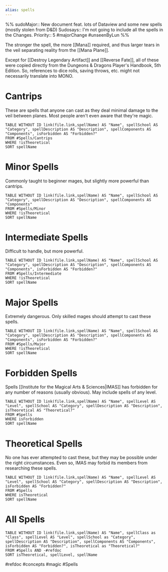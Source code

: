 ```yaml
---
alias: spells
---
```


%%
sudoMajor:: New document feat. lots of Dataview and some new spells (mostly stolen from D&D)
Sudosays:: I'm not going to include all the spells in the Changes.
Priority:: 5
#majorChange #unseenByLun 
%%

The stronger the spell, the more [[Mana]] required, and thus larger tears in the veil separating reality from the [[Mana Plane]].

Except for [[Destroy Legendary Artifact]] and [[Reverse Fate]], all of these were copied directly from the Dungeons & Dragons Player's Handbook, 5th Edition. So, references to dice rolls, saving throws, etc. might not necessarily translate into MONO.

# Cantrips
These are spells that anyone can cast as they deal minimal damage to the veil between planes. Most people aren't even aware that they're magic.

```dataview
TABLE WITHOUT ID link(file.link,spellName) AS "Name", spellSchool AS "Category", spellDescription AS "Description", spellComponents AS "Components", isForbidden AS "Forbidden?"
FROM #Spells/Cantrips 
WHERE !isTheoretical
SORT spellName
```

# Minor Spells
Commonly taught to beginner mages, but slightly more powerful than cantrips.

```dataview
TABLE WITHOUT ID link(file.link,spellName) AS "Name", spellSchool AS "Category", spellDescription AS "Description", spellComponents AS "Components"
FROM #Spells/Minor
WHERE !isTheoretical
SORT spellName
```

# Intermediate Spells
Difficult to handle, but more powerful.

```dataview
TABLE WITHOUT ID link(file.link,spellName) AS "Name", spellSchool AS "Category", spellDescription AS "Description", spellComponents AS "Components", isForbidden AS "Forbidden?"
FROM #Spells/Intermediate
WHERE !isTheoretical
SORT spellName
```

# Major Spells
Extremely dangerous. Only skilled mages should attempt to cast these spells.

```dataview
TABLE WITHOUT ID link(file.link,spellName) AS "Name", spellSchool AS "Category", spellDescription AS "Description", spellComponents AS "Components", isForbidden AS "Forbidden?"
FROM #Spells/Major 
WHERE !isTheoretical
SORT spellName
```

# Forbidden Spells
Spells [[Institute for the Magical Arts & Sciences|IMAS]] has forbidden for any number of reasons (usually obvious). May include spells of any level.

```dataview
TABLE WITHOUT ID link(file.link,spellName) AS "Name", spellLevel AS "Level", spellSchool AS "Category", spellDescription AS "Description", isTheoretical AS "Theoretical?"
FROM #Spells 
WHERE isForbidden
SORT spellName
```

# Theoretical Spells
No one has ever attempted to cast these, but they may be possible under the right circumstances. Even so, IMAS may forbid its members from researching these spells.

```dataview
TABLE WITHOUT ID link(file.link,spellName) AS "Name", spellLevel AS "Level", spellSchool AS "Category", spellDescription AS "Description", isForbidden AS "Forbidden?"
FROM #Spells 
WHERE isTheoretical
SORT spellName
```

# All Spells

```dataview
TABLE WITHOUT ID link(file.link,spellName) AS "Name", spellClass as "Class", spellLevel AS "Level", spellSchool as "Category", spellDescription AS "Description", spellComponents AS "Components", isForbidden AS "Forbidden?", isTheoretical as "Theoretical?"
FROM #Spells AND -#refdoc
SORT isTheoretical, spellLevel, spellName
```

#refdoc #concepts #magic #Spells 